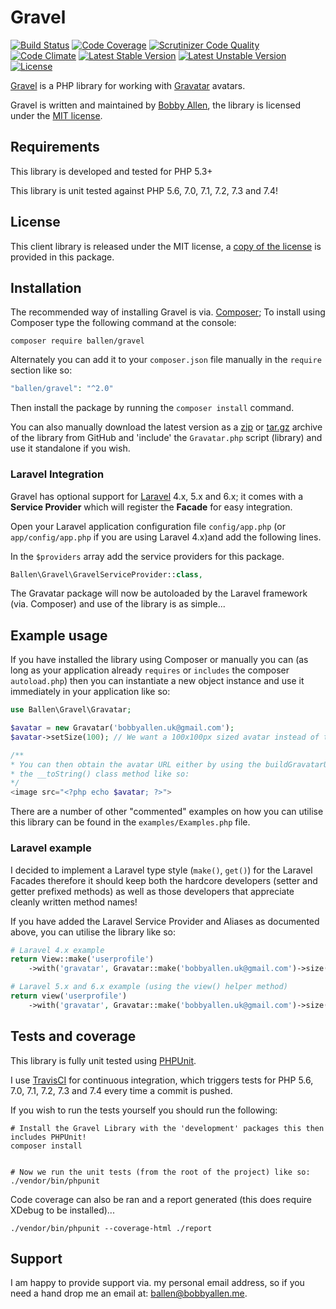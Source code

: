 Gravel
======

[![Build Status](https://travis-ci.org/allebb/gravel.svg)](https://travis-ci.org/allebb/gravel)
[![Code Coverage](https://scrutinizer-ci.com/g/allebb/gravel/badges/coverage.png?b=master)](https://scrutinizer-ci.com/g/allebb/gravel/?branch=master)
[![Scrutinizer Code Quality](https://scrutinizer-ci.com/g/allebb/gravel/badges/quality-score.png?b=master)](https://scrutinizer-ci.com/g/allebb/gravel/?branch=master)
[![Code Climate](https://codeclimate.com/github/allebb/gravel/badges/gpa.svg)](https://codeclimate.com/github/allebb/gravel)
[![Latest Stable Version](https://poser.pugx.org/ballen/gravel/v/stable)](https://packagist.org/packages/ballen/gravel)
[![Latest Unstable Version](https://poser.pugx.org/ballen/gravel/v/unstable)](https://packagist.org/packages/ballen/gravel)
[![License](https://poser.pugx.org/ballen/gravel/license)](https://packagist.org/packages/ballen/gravel)

[Gravel](https://github.com/allebb/gravel) is a PHP library for working with [Gravatar](http://www.gravatar.com) avatars.

Gravel is written and maintained by [Bobby Allen](http://bobbyallen.me), the library is licensed under the [MIT license](LICENSE).

Requirements
------------

This library is developed and tested for PHP 5.3+

This library is unit tested against PHP 5.6, 7.0, 7.1, 7.2, 7.3 and 7.4!

License
-------

This client library is released under the MIT license, a [copy of the license](https://github.com/allebb/gravel/blob/master/LICENSE) is provided in this package.

Installation
------------

The recommended way of installing Gravel is via. [Composer](http://getcomposer.org); To install using Composer type the following command at the console:

```shell
composer require ballen/gravel
```

Alternately you can add it to your ``composer.json`` file manually in the `require` section like so:

```php
"ballen/gravel": "^2.0"
```
Then install the package by running the ``composer install`` command.

You can also manually download the latest version as a [zip](https://github.com/allebb/gravel/archive/master.zip) or [tar.gz](https://github.com/allebb/gravel/archive/master.tar.gz) archive of the library from GitHub and 'include' the `Gravatar.php` script (library) and use it standalone if you wish.

### Laravel Integration

Gravel has optional support for [Laravel](http://www.laravel.com) 4.x, 5.x and 6.x; it comes with a **Service Provider** which will register the **Facade** for easy integration.

Open your Laravel application configuration file ``config/app.php`` (or ``app/config/app.php`` if you are using Laravel 4.x)and add the following lines.

In the `$providers` array add the service providers for this package.

```php
Ballen\Gravel\GravelServiceProvider::class,
```

The Gravatar package will now be autoloaded by the Laravel framework (via. Composer) and use of the library is as simple...

Example usage
-------------

If you have installed the library using Composer or manually you can (as long as your application already `requires` or `includes` the composer `autoload.php`) then you can instantiate a new object instance and use it immediately in your application like so:

```php
use Ballen\Gravel\Gravatar;

$avatar = new Gravatar('bobbyallen.uk@gmail.com');
$avatar->setSize(100); // We want a 100x100px sized avatar instead of the default 120x120px

/**
* You can then obtain the avatar URL either by using the buildGravatarUrl() method or utilising
* the __toString() class method like so:
*/
<image src="<?php echo $avatar; ?>">
```

There are a number of other "commented" examples on how you can utilise this library can be found in the ``examples/Examples.php`` file.

### Laravel example

I decided to implement a Laravel type style (`make()`, `get()`) for the Laravel Facades therefore it should keep both the hardcore developers (setter and getter prefixed methods) as well as those developers that appreciate cleanly written method names!

If you have added the Laravel Service Provider and Aliases as documented above, you can utilise the library like so:

```php
# Laravel 4.x example
return View::make('userprofile')
    ->with('gravatar', Gravatar::make('bobbyallen.uk@gmail.com')->size(200)->get());

# Laravel 5.x and 6.x example (using the view() helper method)
return view('userprofile')
    ->with('gravatar', Gravatar::make('bobbyallen.uk@gmail.com')->size(200)->get());

```

Tests and coverage
------------------

This library is fully unit tested using [PHPUnit](https://phpunit.de/).

I use [TravisCI](https://travis-ci.org/) for continuous integration, which triggers tests for PHP 5.6, 7.0, 7.1, 7.2, 7.3 and 7.4 every time a commit is pushed.

If you wish to run the tests yourself you should run the following:

```shell
# Install the Gravel Library with the 'development' packages this then includes PHPUnit!
composer install


# Now we run the unit tests (from the root of the project) like so:
./vendor/bin/phpunit
```

Code coverage can also be ran and a report generated (this does require XDebug to be installed)...

```shell
./vendor/bin/phpunit --coverage-html ./report
```

Support
-------

I am happy to provide support via. my personal email address, so if you need a hand drop me an email at: [ballen@bobbyallen.me]().
